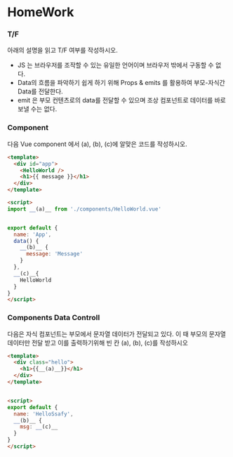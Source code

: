 # HomeWork

### T/F

아래의 설명을 읽고 T/F 여부를 작성하시오.

- JS 는 브라우저를 조작할 수 있는 유일한 언어이며 브라우저 밖에서 구동할 수 없다.
- Data의 흐름을 파악하기 쉽게 하기 위해 Props & emits 를 활용하여 부모-자식간
  Data를 전달한다.
- emit 은 부모 컨텐츠로의 data를 전달할 수 있으며 조상 컴포넌트로 데이터를 바로
  보낼 수는 없다.



### Component

다음 Vue component 에서 (a), (b), (c)에 알맞은 코드를 작성하시오.

```html
<template>
  <div id="app">
    <HelloWorld />
    <h1>{{ message }}</h1>
  </div>
</template>

<script>
import __(a)__ from './components/HelloWorld.vue'


export default {
  name: 'App',
  data() {
    __(b)__ {
      message: 'Message'
    }  
  },
  __(c)__{
    HelloWorld  
  }
}
</script>
```




### Components Data Controll

다음은 자식 컴포넌트는 부모에서 문자열 데이터가 전달되고 있다. 이 때 부모의 문자열
데이터만 전달 받고 이를 출력하기위해 빈 칸 (a), (b), (c)를 작성하시오

```html
<template>
  <div class="hello">
    <h1>{{__(a)__}}</h1>
  </div>
</template>


<script>
export default {
  name: 'HelloSsafy',
  __(b)__ {
    msg: __(c)__
  }
}
</script>
```
